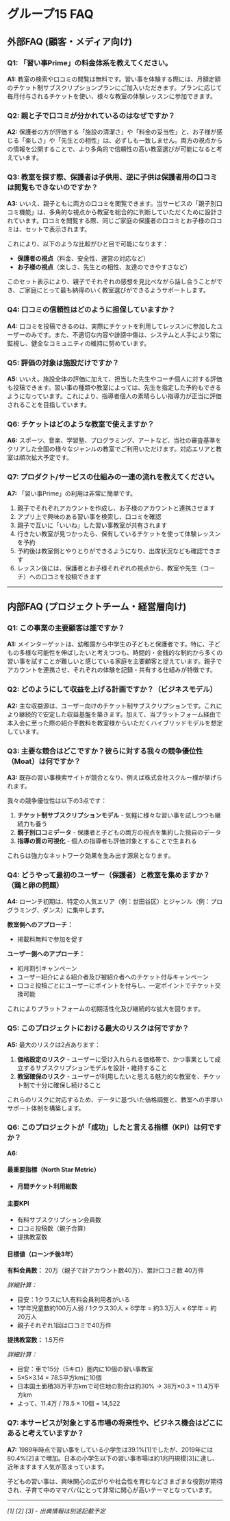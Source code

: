# グループ15 FAQ

## 外部FAQ (顧客・メディア向け)

### Q1: 「習い事Prime」の料金体系を教えてください。
**A1:** 教室の検索や口コミの閲覧は無料です。習い事を体験する際には、月額定額のチケット制サブスクリプションプランにご加入いただきます。プランに応じて毎月付与されるチケットを使い、様々な教室の体験レッスンに参加できます。

### Q2: 親と子で口コミが分かれているのはなぜですか？
**A2:** 保護者の方が評価する「施設の清潔さ」や「料金の妥当性」と、お子様が感じる「楽しさ」や「先生との相性」は、必ずしも一致しません。両方の視点からの情報を公開することで、より多角的で信頼性の高い教室選びが可能になると考えています。

### Q3: 教室を探す際、保護者は子供用、逆に子供は保護者用の口コミは閲覧もできないのですか？
**A3:** いいえ、親子ともに両方の口コミを閲覧できます。当サービスの「親子別口コミ機能」は、多角的な視点から教室を総合的に判断していただくために設計されています。口コミを閲覧する際、同じご家庭の保護者の口コミとお子様の口コミは、セットで表示されます。

これにより、以下のような比較がひと目で可能になります：

- **保護者の視点**（料金、安全性、運営の対応など）
- **お子様の視点**（楽しさ、先生との相性、友達のできやすさなど）

このセット表示により、親子でそれぞれの感想を見比べながら話し合うことができ、ご家庭にとって最も納得のいく教室選びができるようサポートします。

### Q4: 口コミの信頼性はどのように担保していますか？
**A4:** 口コミを投稿できるのは、実際にチケットを利用してレッスンに参加したユーザーのみです。また、不適切な内容や誹謗中傷は、システムと人手により常に監視し、健全なコミュニティの維持に努めています。

### Q5: 評価の対象は施設だけですか？
**A5:** いいえ。施設全体の評価に加えて、担当した先生やコーチ個人に対する評価も投稿できます。習い事の種類や教室によっては、先生を指定した予約もできるようになっています。これにより、指導者個人の素晴らしい指導力が正当に評価されることを目指しています。

### Q6: チケットはどのような教室で使えますか？
**A6:** スポーツ、音楽、学習塾、プログラミング、アートなど、当社の審査基準をクリアした全国の様々なジャンルの教室でご利用いただけます。対応エリアと教室は順次拡大予定です。

### Q7: プロダクト/サービスの仕組みの一連の流れを教えてください。
**A7:** 「習い事Prime」の利用は非常に簡単です。

1. 親子でそれぞれアカウントを作成し、お子様のアカウントと連携させます
2. アプリ上で興味のある習い事を検索し、口コミを確認
3. 親子で互いに「いいね」した習い事教室が共有されます
4. 行きたい教室が見つかったら、保有しているチケットを使って体験レッスンを予約
5. 予約後は教室側とやりとりができるようになり、出席状況なども確認できます
6. レッスン後には、保護者とお子様それぞれの視点から、教室や先生（コーチ）への口コミを投稿できます

---

## 内部FAQ (プロジェクトチーム・経営層向け)

### Q1: この事業の主要顧客は誰ですか？
**A1:** メインターゲットは、幼稚園から中学生の子どもと保護者です。特に、子どもの多様な可能性を伸ばしたいと考えつつも、時間的・金銭的な制約から多くの習い事を試すことが難しいと感じている家庭を主要顧客と捉えています。親子でアカウントを連携させ、それぞれの体験を記録・共有する仕組みが特徴です。

### Q2: どのようにして収益を上げる計画ですか？（ビジネスモデル）
**A2:** 主な収益源は、ユーザー向けのチケット制サブスクリプションです。これにより継続的で安定した収益基盤を築きます。加えて、当プラットフォーム経由で本入会に至った際の紹介手数料を教室様からいただくハイブリッドモデルを想定しています。

### Q3: 主要な競合はどこですか？彼らに対する我々の競争優位性（Moat）は何ですか？
**A3:** 既存の習い事検索サイトが競合となり、例えば株式会社スクルー様が挙げられます。

我々の競争優位性は以下の3点です：

1. **チケット制サブスクリプションモデル** - 気軽に様々な習い事を試しつつも継続力も養う
2. **親子別口コミデータ** - 保護者と子どもの両方の視点を集約した独自のデータ
3. **指導の質の可視化** - 個人の指導者も評価対象とすることで生まれる

これらは強力なネットワーク効果を生み出す源泉となります。

### Q4: どうやって最初のユーザー（保護者）と教室を集めますか？（鶏と卵の問題）
**A4:** ローンチ初期は、特定の人気エリア（例：世田谷区）とジャンル（例：プログラミング、ダンス）に集中します。

**教室側へのアプローチ：**
- 掲載料無料で参加を促す

**ユーザー側へのアプローチ：**
- 初月割引キャンペーン
- ユーザー紹介による紹介者及び被紹介者へのチケット付与キャンペーン
- 口コミ投稿ごとにユーザーにポイントを付与し、一定ポイントでチケット交換可能

これによりプラットフォームの初期活性化及び継続的な拡大を図ります。

### Q5: このプロジェクトにおける最大のリスクは何ですか？
**A5:** 最大のリスクは2点あります：

1. **価格設定のリスク** - ユーザーに受け入れられる価格帯で、かつ事業として成立するサブスクリプションモデルを設計・維持すること
2. **教室確保のリスク** - ユーザーが利用したいと思える魅力的な教室を、チケット制で十分に確保し続けること

これらのリスクに対応するため、データに基づいた価格調整と、教室への手厚いサポート体制を構築します。

### Q6: このプロジェクトが「成功」したと言える指標（KPI）は何ですか？
**A6:**

#### 最重要指標（North Star Metric）
- **月間チケット利用総数**

#### 主要KPI
- 有料サブスクリプション会員数
- 口コミ投稿数（親子合算）
- 提携教室数

#### 目標値（ローンチ後3年）

**有料会員数：** 20万（親子で計アカウント数40万）、累計口コミ数 40万件

*詳細計算：*
- 目安：1クラスに1人有料会員利用者がいる
- 1学年児童数約100万人弱 / 1クラス30人 × 6学年 = 約3.3万人 × 6学年 = 約20万人
- 親子それぞれ1回は口コミで40万件

**提携教室数：** 1.5万件

*詳細計算：*
- 目安：車で15分（5キロ）圏内に10個の習い事教室
- 5×5×3.14 = 78.5平方kmに10個
- 日本国土面積38万平方kmで可住地の割合は約30% → 38万×0.3 = 11.4万平方km
- よって、11.4万 / 78.5 × 10個 = 14,522

### Q7: 本サービスが対象とする市場の将来性や、ビジネス機会はどこにあると考えていますか？
**A7:** 1989年時点で習い事をしている小学生は39.1%[1]でしたが、2019年には80.4%[2]まで増加。日本の小学生以下の習い事市場は約1兆円規模[3]に達し、近年ますます人気が高まっています。

子どもの習い事は、興味関心の広がりや社会性を育むなどさまざまな役割が期待され、子育て中のママパパにとって非常に関心が高いテーマとなっています。

---

*[1] [2] [3] - 出典情報は別途記載予定*
